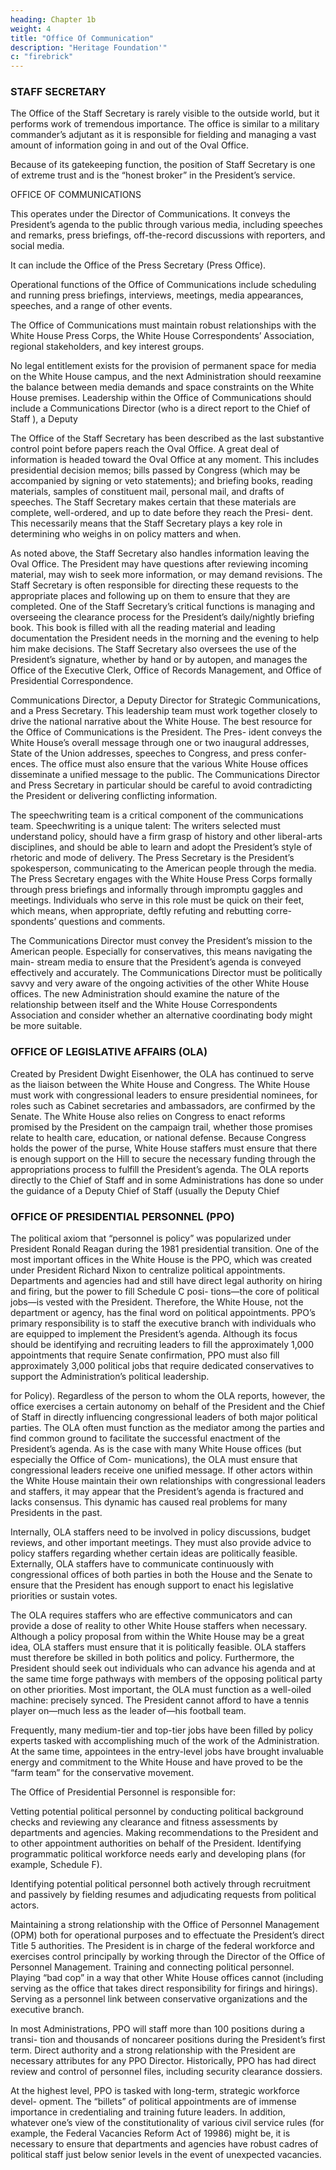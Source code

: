 ```yaml
---
heading: Chapter 1b
weight: 4
title: "Office Of Communication"
description: "Heritage Foundation'"
c: "firebrick"
---
```




### STAFF SECRETARY

The Office of the Staff Secretary is rarely visible to the outside world, but it performs work of tremendous importance. The office is similar to a military commander’s adjutant as it is responsible for fielding and managing a vast amount of information going in and out of the Oval Office.

Because of its gatekeeping function, the position of Staff Secretary is one of extreme trust and is the “honest broker” in the President’s service.

OFFICE OF COMMUNICATIONS

This operates under the Director of Communications. It conveys the President’s agenda to the public through various media, including speeches and remarks, press briefings, off-the-record discussions with reporters, and social media. 

It can include the Office of the Press Secretary (Press Office).

Operational functions of the Office of Communications include scheduling and running press briefings, interviews, meetings, media appearances, speeches, and a range of other events.

The Office of Communications must maintain robust relationships with the White House Press Corps, the White House Correspondents’ Association, regional stakeholders, and key interest groups.

No legal entitlement exists for the provision of permanent space for media on the White House campus, and the next Administration should reexamine the balance between media demands and space constraints on the White House premises. Leadership within the Office of Communications should include a Communications Director (who is a direct report to the Chief of Staff ), a Deputy

The Office of the Staff Secretary has been described as the last substantive control point before papers reach the Oval Office. A great deal of information is headed toward the Oval Office at any moment. This includes presidential decision memos; bills passed by Congress (which may be accompanied by signing or veto statements); and briefing books, reading materials, samples of constituent mail, personal mail, and drafts of speeches. The Staff Secretary makes certain that these materials are complete, well-ordered, and up to date before they reach the Presi- dent. This necessarily means that the Staff Secretary plays a key role in determining who weighs in on policy matters and when.

As noted above, the Staff Secretary also handles information leaving the Oval Office. The President may have questions after reviewing incoming material, may wish to seek more information, or may demand revisions. The Staff Secretary is often responsible for directing these requests to the appropriate places and following up on them to ensure that they are completed. One of the Staff Secretary’s critical functions is managing and overseeing the clearance process for the President’s daily/nightly briefing book. This book is filled with all the reading material and leading documentation the President needs in the morning and the evening to help him make decisions. The Staff Secretary also oversees the use of the President’s signature, whether by hand or by autopen, and manages the Office of the Executive Clerk, Office of Records Management, and Office of Presidential Correspondence.

Communications Director, a Deputy Director for Strategic Communications, and a Press Secretary. This leadership team must work together closely to drive the national narrative about the White House. The best resource for the Office of Communications is the President. The Pres- ident conveys the White House’s overall message through one or two inaugural addresses, State of the Union addresses, speeches to Congress, and press confer- ences. The office must also ensure that the various White House offices disseminate a unified message to the public. The Communications Director and Press Secretary in particular should be careful to avoid contradicting the President or delivering conflicting information.

The speechwriting team is a critical component of the communications team. Speechwriting is a unique talent: The writers selected must understand policy, should have a firm grasp of history and other liberal-arts disciplines, and should be able to learn and adopt the President’s style of rhetoric and mode of delivery. The Press Secretary is the President’s spokesperson, communicating to the American people through the media. The Press Secretary engages with the White House Press Corps formally through press briefings and informally through impromptu gaggles and meetings. Individuals who serve in this role must be quick on their feet, which means, when appropriate, deftly refuting and rebutting corre- spondents’ questions and comments.


The Communications Director must convey the President’s mission to the American people. Especially for conservatives, this means navigating the main- stream media to ensure that the President’s agenda is conveyed effectively and accurately. The Communications Director must be politically savvy and very aware of the ongoing activities of the other White House offices. The new Administration should examine the nature of the relationship between itself and the White House Correspondents Association and consider whether an alternative coordinating body might be more suitable.


### OFFICE OF LEGISLATIVE AFFAIRS (OLA)

Created by President Dwight Eisenhower, the OLA has continued to serve as the liaison between the White House and Congress. The White House must work with congressional leaders to ensure presidential nominees, for roles such as Cabinet secretaries and ambassadors, are confirmed by the Senate. The White House also relies on Congress to enact reforms promised by the President on the campaign trail, whether those promises relate to health care, education, or national defense. Because Congress holds the power of the purse, White House staffers must ensure that there is enough support on the Hill to secure the necessary funding through the appropriations process to fulfill the President’s agenda. The OLA reports directly to the Chief of Staff and in some Administrations has done so under the guidance of a Deputy Chief of Staff (usually the Deputy Chief


### OFFICE OF PRESIDENTIAL PERSONNEL (PPO)

The political axiom that “personnel is policy” was popularized under President Ronald Reagan during the 1981 presidential transition. One of the most important offices in the White House is the PPO, which was created under President Richard Nixon to centralize political appointments. Departments and agencies had and still have direct legal authority on hiring and firing, but the power to fill Schedule C posi- tions—the core of political jobs—is vested with the President. Therefore, the White House, not the department or agency, has the final word on political appointments. PPO’s primary responsibility is to staff the executive branch with individuals who are equipped to implement the President’s agenda. Although its focus should be identifying and recruiting leaders to fill the approximately 1,000 appointments that require Senate confirmation, PPO must also fill approximately 3,000 political jobs that require dedicated conservatives to support the Administration’s political leadership.

for Policy). Regardless of the person to whom the OLA reports, however, the office exercises a certain autonomy on behalf of the President and the Chief of Staff in directly influencing congressional leaders of both major political parties. The OLA often must function as the mediator among the parties and find common ground to facilitate the successful enactment of the President’s agenda. As is the case with many White House offices (but especially the Office of Com- munications), the OLA must ensure that congressional leaders receive one unified message. If other actors within the White House maintain their own relationships with congressional leaders and staffers, it may appear that the President’s agenda is fractured and lacks consensus. This dynamic has caused real problems for many Presidents in the past.


Internally, OLA staffers need to be involved in policy discussions, budget reviews, and other important meetings. They must also provide advice to policy staffers regarding whether certain ideas are politically feasible. Externally, OLA staffers have to communicate continuously with congressional offices of both parties in both the House and the Senate to ensure that the President has enough support to enact his legislative priorities or sustain votes.

The OLA requires staffers who are effective communicators and can provide a
dose of reality to other White House staffers when necessary. Although a policy
proposal from within the White House may be a great idea, OLA staffers must
ensure that it is politically feasible. OLA staffers must therefore be skilled in both
politics and policy. Furthermore, the President should seek out individuals who
can advance his agenda and at the same time forge pathways with members of the
opposing political party on other priorities.
Most important, the OLA must function as a well-oiled machine: precisely
synced. The President cannot afford to have a tennis player on—much less as the
leader of—his football team.

Frequently, many medium-tier and top-tier jobs have been filled by policy
experts tasked with accomplishing much of the work of the Administration. At
the same time, appointees in the entry-level jobs have brought invaluable energy
and commitment to the White House and have proved to be the “farm team” for
the conservative movement.

The Office of Presidential Personnel is responsible for:

Vetting potential political personnel by conducting political background
checks and reviewing any clearance and fitness assessments by departments
and agencies.
Making recommendations to the President and to other appointment
authorities on behalf of the President.
Identifying programmatic political workforce needs early and developing
plans (for example, Schedule F).

Identifying potential political personnel both actively through recruitment
and passively by fielding resumes and adjudicating requests from
political actors.

Maintaining a strong relationship with the Office of Personnel Management
(OPM) both for operational purposes and to effectuate the President’s direct
Title 5 authorities. The President is in charge of the federal workforce and
exercises control principally by working through the Director of the Office
of Personnel Management.
Training and connecting political personnel.
Playing “bad cop” in a way that other White House offices cannot
(including serving as the office that takes direct responsibility for firings
and hirings).
Serving as a personnel link between conservative organizations and the
executive branch.

In most Administrations, PPO will staff more than 100 positions during a transi-
tion and thousands of noncareer positions during the President’s first term. Direct
authority and a strong relationship with the President are necessary attributes for
any PPO Director. Historically, PPO has had direct review and control of personnel
files, including security clearance dossiers.

At the highest level, PPO is tasked with long-term, strategic workforce devel-
opment. The “billets” of political appointments are of immense importance in
credentialing and training future leaders. In addition, whatever one’s view of the
constitutionality of various civil service rules (for example, the Federal Vacancies
Reform Act of 19986) might be, it is necessary to ensure that departments and
agencies have robust cadres of political staff just below senior levels in the event
of unexpected vacancies.

